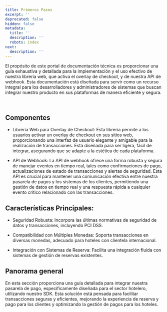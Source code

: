 ```yaml
---
title: Primeros Pasos
excerpt: ''
deprecated: false
hidden: false
metadata:
  title: ''
  description: ''
  robots: index
next:
  description: ''
---
```

El propósito de este portal de documentación técnica es proporcionar una guía exhaustiva y detallada para la implementación y el uso efectivo de nuestra librería web, que activa el overlay de checkout, y de nuestra API de webhook. Esta documentación está diseñada para servir como un recurso integral para los desarrolladores y administradores de sistemas que buscan integrar nuestro producto en sus plataformas de manera eficiente y segura.

<br />

## Componentes

* Librería Web para Overlay de Checkout: Esta librería permite a los usuarios activar un overlay de checkout en sus sitios web, proporcionando una interfaz de usuario elegante y amigable para la realización de transacciones. Está diseñada para ser ligera, fácil de integrar, asegurando que se adapte a la estética de cada plataforma.

* API de Webhook: La API de webhook ofrece una forma robusta y segura de manejar eventos en tiempo real, tales como confirmaciones de pago, actualizaciones de estado de transacciones y alertas de seguridad. Esta API es crucial para mantener una comunicación efectiva entre nuestra pasarela de pagos y los sistemas de los clientes, permitiendo una gestión de datos en tiempo real y una respuesta rápida a cualquier evento crítico relacionado con las transacciones.

## Características Principales:

* Seguridad Robusta: Incorpora las últimas normativas de seguridad de datos y transacciones, incluyendo PCI DSS.

* Compatibilidad con Múltiples Monedas: Soporta transacciones en diversas monedas, adecuado para hoteles con clientela internacional.

* Integración con Sistemas de Reserva: Facilita una integración fluida con sistemas de gestión de reservas existentes.

## Panorama general

En esta sección proporciona una guía detallada para integrar nuestra pasarela de pago, específicamente diseñada para el sector hotelero, utilizando nuestro SDK. Esta solución está pensada para facilitar transacciones seguras y eficientes, mejorando la experiencia de reserva y pago para los clientes y optimizando la gestión de pagos para los hoteles.
